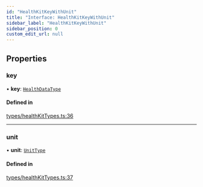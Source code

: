 ```yaml
---
id: "HealthKitKeyWithUnit"
title: "Interface: HealthKitKeyWithUnit"
sidebar_label: "HealthKitKeyWithUnit"
sidebar_position: 0
custom_edit_url: null
---
```


## Properties

### key

• **key**: [`HealthDataType`](../enums/HealthDataType.md)

#### Defined in

[types/healthKitTypes.ts:36](https://github.com/rn-fitness-tracker/rn-fitness-tracker/blob/909937e4/src/types/healthKitTypes.ts#L36)

___

### unit

• **unit**: [`UnitType`](../enums/UnitType.md)

#### Defined in

[types/healthKitTypes.ts:37](https://github.com/rn-fitness-tracker/rn-fitness-tracker/blob/909937e4/src/types/healthKitTypes.ts#L37)
